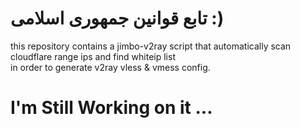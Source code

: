 <meta name="author" content="Mahdi Zeinali">
<meta name="account" content="mahdizynali">
<meta name="description" content="mahdi Zeinali github account">
<meta name="copyright" content="mahdi zeinali 2023">
<meta name="keywords" content="mahdi zeinali, mahdizynali, mrl-hsl, mrl, hsl, zeinali, mahdi zynali, jimbo,v2ray">

# تابع قوانین جمهوری اسلامی :)
this repository contains a jimbo-v2ray script that automatically scan cloudflare range ips and find whiteip list \
in order to generate v2ray vless & vmess config.

# I'm Still Working on it ...
